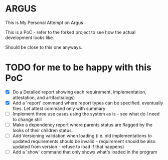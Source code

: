 # ARGUS
This is My Personal Attempt on Argus

This is a PoC - refer to the forked project to see how the actual development looks like.

Should be close to this one anyways.




# TODO for me to be happy with this PoC

- [x] Do a Detailed report showing each requirement, implementation, attestation, and artifacts(logs)
- [x] Add a 'report' command where report types can be specified, eventually files. Let attest command only with summary
- [ ] Implement three use cases using the system as is - see what do I need to change still
- [ ] Make a dependency report where parents status are flagged by the looks of their children status.
- [ ] Add Versioning validation when loading (i.e. old implementations to updated requirements should be invalid - requirement should be also updated from version - refuse to load if that happens)
- [ ] Add a 'show' command that only shows what's loaded in the program